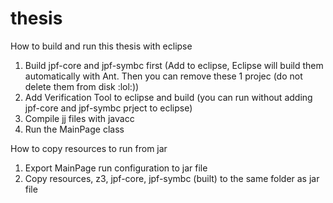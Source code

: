 thesis
======

How to build and run this thesis with eclipse

1.	Build jpf-core and jpf-symbc first
	(Add to eclipse, Eclipse will build them automatically with Ant. Then you can remove these 1 projec (do not delete them from disk :lol:))
2. 	Add Verification Tool to eclipse and build (you can run without adding jpf-core and jpf-symbc prject to eclipse)
3.	Compile jj files with javacc
4.	Run the MainPage class

How to copy resources to run from jar

1.	Export MainPage run configuration to jar file
2. 	Copy resources, z3, jpf-core, jpf-symbc (built) to the same folder as jar file